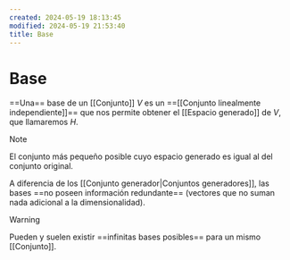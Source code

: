 ```yaml
---
created: 2024-05-19 18:13:45
modified: 2024-05-19 21:53:40
title: Base
---
```


# Base

==Una== base de un [[Conjunto]] $V$ es un ==[[Conjunto linealmente independiente]]== que nos permite obtener el [[Espacio generado]] de $V$, que llamaremos $H$.

>[!note]
>El conjunto más pequeño posible cuyo espacio generado es igual al del conjunto original.

A diferencia de los [[Conjunto generador|Conjuntos generadores]], las bases ==no poseen información redundante== (vectores que no suman nada adicional a la dimensionalidad).

>[!warning]
>Pueden y suelen existir ==infinitas bases posibles== para un mismo [[Conjunto]].
